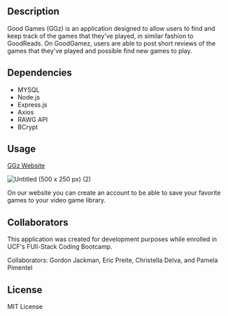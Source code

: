 ## Description

Good Games (GGz) is an application designed to allow users to find and keep track of the games that they've played, in similar fashion to GoodReads.  On GoodGamez, users are able to post short reviews of the games that they've played and possible find new games to play.

## Dependencies 

- MYSQL
- Node.js
- Express.js
- Axios
- RAWG API
- BCrypt


## Usage

[GGz Website](https://geegeez-a51e8059ab81.herokuapp.com/)

![Untitled (500 x 250 px) (2)](https://github.com/Spaghedward/GGz/assets/146486121/31a8c3f1-6c4d-404b-92cf-b4f98b196379)


On our website you can create an account to be able to save your favorite games to your video game library.

## Collaborators

This application was created for development purposes while enrolled in UCF's FUll-Stack Coding Bootcamp.

Collaborators: Gordon Jackman, Eric Preite, Christella Delva, and Pamela Pimentel

## License
MIT License

